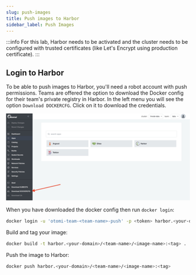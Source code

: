 ```yaml
---
slug: push-images
title: Push images to Harbor
sidebar_label: Push Images
---
```


:::info
For this lab, Harbor needs to be activated and the cluster needs to be configured with trusted certificates (like Let's Encrypt using production certificate).
:::

## Login to Harbor

To be able to push images to Harbor, you'll need a robot account with push permissions. Teams are offered the option to download the Docker config for their team's private registry in Harbor. In the left menu you will see the option `Download DOCKERCFG`. Click on it to download the credentials.

![harbor-projects](../../img/download-dcfg.png)

When you have downloaded the docker config then run `docker login`:

```bash
docker login -u 'otomi-team-<team-name>-push' -p <token> harbor.<your-domain>
```

Build and tag your image:

```bash
docker build -t harbor.<your-domain>/<team-name>/<image-name>:<tag> .
```

Push the image to Harbor:

```bash
docker push harbor.<your-domain>/<team-name>/<image-name>:<tag>
```
